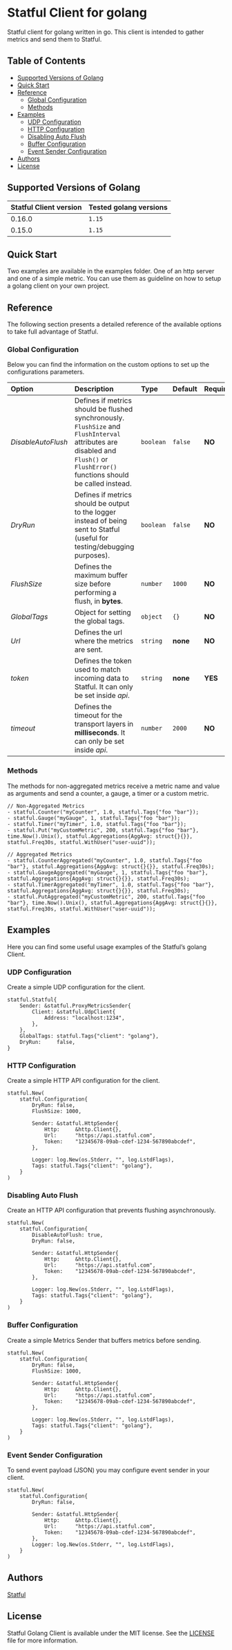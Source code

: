 
Statful Client for golang
==============

Statful client for golang written in go. This client is intended to gather metrics and send them to Statful.

## Table of Contents

* [Supported Versions of Golang](#supported-versions-of-golang)
* [Quick Start](#quick-start)
* [Reference](#reference)
  * [Global Configuration](#global-configuration)
  * [Methods](#methods)
* [Examples](#examples)
  * [UDP Configuration](#udp-configuration)
  * [HTTP Configuration](#http-configuration)
  * [Disabling Auto Flush](#disabling-auto-flush)
  * [Buffer Configuration](#buffer-configuration)
  * [Event Sender Configuration](#event-sender-configuration)
 * [Authors](#authors)
* [License](#license)

## Supported Versions of Golang

| Statful Client version | Tested golang versions  |
|:---|:---|
| 0.16.0 | `1.15` |
| 0.15.0 | `1.15` |

## Quick Start

Two examples are available in the examples folder. One of an http server and one of a simple metric.
You can use them as guideline on how to setup a golang client on your own project.

## Reference

The following section presents a detailed reference of the available options to take full advantage of Statful.

### Global Configuration

Below you can find the information on the custom options to set up the configurations parameters.

| Option | Description | Type | Default | Required |
|:---|:---|:---|:---|:---|
| _DisableAutoFlush_ | Defines if metrics should be flushed synchronously. ``FlushSize`` and ``FlushInterval`` attributes are disabled and ``Flush()`` or ``FlushError()`` functions should be called instead. | `boolean` | `false` | **NO** |
| _DryRun_ | Defines if metrics should be output to the logger instead of being sent to Statful (useful for testing/debugging purposes). | `boolean` | `false` | **NO** |
| _FlushSize_ | Defines the maximum buffer size before performing a flush, in **bytes**. | `number` | `1000` | **NO** |
| _GlobalTags_ | Object for setting the global tags. | `object` | `{}` | **NO** |
| _Url_ | Defines the url where the metrics are sent. | `string` | **none** | **NO** |
| _token_ | Defines the token used to match incoming data to Statful. It can only be set inside _api_. | `string` | **none** | **YES** |
| _timeout_ | Defines the timeout for the transport layers in **milliseconds**. It can only be set inside _api_. | `number` | `2000` | **NO** |

### Methods

The methods for non-aggregated metrics receive a metric name and value as arguments and send a counter, a gauge, a timer or a custom metric.

```golang
// Non-Aggregated Metrics
- statful.Counter("myCounter", 1.0, statful.Tags{"foo "bar"});
- statful.Gauge("myGauge", 1, statful.Tags{"foo "bar"});
- statful.Timer("myTimer", 1.0, statful.Tags{"foo "bar"});
- statful.Put("myCustomMetric", 200, statful.Tags{"foo "bar"}, time.Now().Unix(), statful.Aggregations{AggAvg: struct{}{}}, statful.Freq30s, statful.WithUser("user-uuid"));
```

```golang
// Aggregated Metrics
- statful.CounterAggregated("myCounter", 1.0, statful.Tags{"foo "bar"}, statful.Aggregations{AggAvg: struct{}{}}, statful.Freq30s);
- statful.GaugeAggregated("myGauge", 1, statful.Tags{"foo "bar"}, statful.Aggregations{AggAvg: struct{}{}}, statful.Freq30s);
- statful.TimerAggregated("myTimer", 1.0, statful.Tags{"foo "bar"}, statful.Aggregations{AggAvg: struct{}{}}, statful.Freq30s);
- statful.PutAggregated("myCustomMetric", 200, statful.Tags{"foo "bar"}, time.Now().Unix(), statful.Aggregations{AggAvg: struct{}{}}, statful.Freq30s, statful.WithUser("user-uuid"));
```

## Examples

Here you can find some useful usage examples of the Statful’s golang Client.

### UDP Configuration

Create a simple UDP configuration for the client.

```golang
statful.Statful{
    Sender: &statful.ProxyMetricsSender{
        Client: &statful.UdpClient{
            Address: "localhost:1234",
        },
    },
    GlobalTags: statful.Tags{"client": "golang"},
    DryRun:     false,
}
```

### HTTP Configuration

Create a simple HTTP API configuration for the client.

```golang
statful.New(
    statful.Configuration{
        DryRun: false,
        FlushSize: 1000,

        Sender: &statful.HttpSender{
            Http:     &http.Client{},
            Url:      "https://api.statful.com",
            Token:    "12345678-09ab-cdef-1234-567890abcdef",
        },

        Logger: log.New(os.Stderr, "", log.LstdFlags),
        Tags: statful.Tags{"client": "golang"},
    }
)
```

### Disabling Auto Flush

Create an HTTP API configuration that prevents flushing asynchronously.

```golang
statful.New(
    statful.Configuration{
        DisableAutoFlush: true,
        DryRun: false,

        Sender: &statful.HttpSender{
            Http:     &http.Client{},
            Url:      "https://api.statful.com",
            Token:    "12345678-09ab-cdef-1234-567890abcdef",
        },

        Logger: log.New(os.Stderr, "", log.LstdFlags),
        Tags: statful.Tags{"client": "golang"},
    }
)
```

### Buffer Configuration

Create a simple Metrics Sender that buffers metrics before sending.

```golang
statful.New(
    statful.Configuration{
        DryRun: false,
        FlushSize: 1000,

        Sender: &statful.HttpSender{
            Http:     &http.Client{},
            Url:      "https://api.statful.com",
            Token:    "12345678-09ab-cdef-1234-567890abcdef",
        },

        Logger: log.New(os.Stderr, "", log.LstdFlags),
        Tags: statful.Tags{"client": "golang"},
    }
)
```


### Event Sender Configuration

To send event payload (JSON) you may configure event sender in your client.

```golang
statful.New(
    statful.Configuration{
        DryRun: false,

        Sender: &statful.HttpSender{
            Http:     &http.Client{},
            Url:      "https://api.statful.com",
            Token:    "12345678-09ab-cdef-1234-567890abcdef",
        },
        Logger: log.New(os.Stderr, "", log.LstdFlags),
    }
)
```

## Authors

[Statful](https://github.com/Statful)

## License

Statful Golang Client is available under the MIT license. See the [LICENSE](https://raw.githubusercontent.com/statful/statful-client-objc/master/LICENSE) file for more information.

